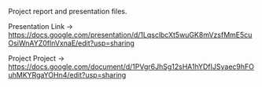 Project report and presentation files.


Presentation Link -> https://docs.google.com/presentation/d/1LqsclbcXt5wuGK8mVzsfMmE5cuOsiWnAYZ0flnVxnaE/edit?usp=sharing

Project Project -> https://docs.google.com/document/d/1PVgr6JhSg12sHA1hYDfIJSyaec9hFOuhMKYRgaYOHn4/edit?usp=sharing
